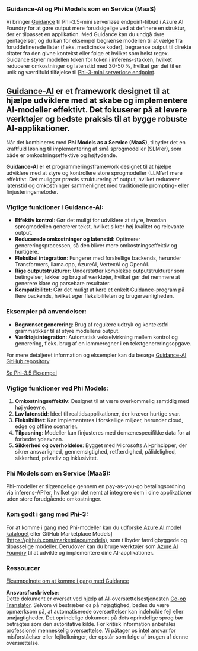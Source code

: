 <!--
CO_OP_TRANSLATOR_METADATA:
{
  "original_hash": "bd049872f37c3079c87d4fe17109cea0",
  "translation_date": "2025-05-09T07:32:38+00:00",
  "source_file": "md/01.Introduction/01/01.Guidance.md",
  "language_code": "da"
}
-->
### Guidance-AI og Phi Models som en Service (MaaS)
Vi bringer [Guidance](https://github.com/guidance-ai/guidance) til Phi-3.5-mini serverløse endpoint-tilbud i Azure AI Foundry for at gøre output mere forudsigelige ved at definere en struktur, der er tilpasset en applikation. Med Guidance kan du undgå dyre gentagelser, og du kan for eksempel begrænse modellen til at vælge fra foruddefinerede lister (f.eks. medicinske koder), begrænse output til direkte citater fra den givne kontekst eller følge et hvilket som helst regex. Guidance styrer modellen token for token i inferens-stakken, hvilket reducerer omkostninger og latenstid med 30-50 %, hvilket gør det til en unik og værdifuld tilføjelse til [Phi-3-mini serverløse endpoint](https://aka.ms/try-phi3.5mini).

## [**Guidance-AI**](https://github.com/guidance-ai/guidance) er et framework designet til at hjælpe udviklere med at skabe og implementere AI-modeller effektivt. Det fokuserer på at levere værktøjer og bedste praksis til at bygge robuste AI-applikationer.

Når det kombineres med **Phi Models as a Service (MaaS)**, tilbyder det en kraftfuld løsning til implementering af små sprogmodeller (SLM’er), som både er omkostningseffektive og højtydende.

**Guidance-AI** er et programmeringsframework designet til at hjælpe udviklere med at styre og kontrollere store sprogmodeller (LLM’er) mere effektivt. Det muliggør præcis strukturering af output, hvilket reducerer latenstid og omkostninger sammenlignet med traditionelle prompting- eller finjusteringsmetoder.

### Vigtige funktioner i Guidance-AI:
- **Effektiv kontrol**: Gør det muligt for udviklere at styre, hvordan sprogmodellen genererer tekst, hvilket sikrer høj kvalitet og relevante output.
- **Reducerede omkostninger og latenstid**: Optimerer genereringsprocessen, så den bliver mere omkostningseffektiv og hurtigere.
- **Fleksibel integration**: Fungerer med forskellige backends, herunder Transformers, llama.cpp, AzureAI, VertexAI og OpenAI.
- **Rige outputstrukturer**: Understøtter komplekse outputstrukturer som betingelser, løkker og brug af værktøjer, hvilket gør det nemmere at generere klare og parsebare resultater.
- **Kompatibilitet**: Gør det muligt at køre et enkelt Guidance-program på flere backends, hvilket øger fleksibiliteten og brugervenligheden.

### Eksempler på anvendelser:
- **Begrænset generering**: Brug af regulære udtryk og kontekstfri grammatikker til at styre modellens output.
- **Værktøjsintegration**: Automatisk vekselvirkning mellem kontrol og generering, f.eks. brug af en lommeregner i en tekstgenereringsopgave.

For mere detaljeret information og eksempler kan du besøge [Guidance-AI GitHub repository](https://github.com/guidance-ai/guidance).

[Se Phi-3.5 Eksempel](../../../../../code/01.Introduce/guidance.ipynb)

### Vigtige funktioner ved Phi Models:
1. **Omkostningseffektiv**: Designet til at være overkommelig samtidig med høj ydeevne.
2. **Lav latenstid**: Ideel til realtidsapplikationer, der kræver hurtige svar.
3. **Fleksibilitet**: Kan implementeres i forskellige miljøer, herunder cloud, edge og offline scenarier.
4. **Tilpasning**: Modeller kan finjusteres med domænespecifikke data for at forbedre ydeevnen.
5. **Sikkerhed og overholdelse**: Bygget med Microsofts AI-principper, der sikrer ansvarlighed, gennemsigtighed, retfærdighed, pålidelighed, sikkerhed, privatliv og inklusivitet.

### Phi Models som en Service (MaaS):
Phi-modeller er tilgængelige gennem en pay-as-you-go betalingsordning via inferens-API’er, hvilket gør det nemt at integrere dem i dine applikationer uden store forudgående omkostninger.

### Kom godt i gang med Phi-3:
For at komme i gang med Phi-modeller kan du udforske [Azure AI model kataloget](https://ai.azure.com/explore/models) eller GitHub Marketplace Models](https://github.com/marketplace/models), som tilbyder færdigbyggede og tilpasselige modeller. Derudover kan du bruge værktøjer som [Azure AI Foundry](https://ai.azure.com) til at udvikle og implementere dine AI-applikationer.

### Ressourcer
[Eksempelnote om at komme i gang med Guidance](../../../../../code/01.Introduce/guidance.ipynb)

**Ansvarsfraskrivelse**:  
Dette dokument er oversat ved hjælp af AI-oversættelsestjenesten [Co-op Translator](https://github.com/Azure/co-op-translator). Selvom vi bestræber os på nøjagtighed, bedes du være opmærksom på, at automatiserede oversættelser kan indeholde fejl eller unøjagtigheder. Det oprindelige dokument på dets oprindelige sprog bør betragtes som den autoritative kilde. For kritisk information anbefales professionel menneskelig oversættelse. Vi påtager os intet ansvar for misforståelser eller fejltolkninger, der opstår som følge af brugen af denne oversættelse.